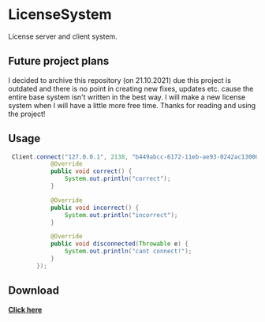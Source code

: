 # LicenseSystem
License server and client system.

## Future project plans
I decided to archive this repository (on 21.10.2021) due this project is outdated and there is no point in creating new fixes, updates etc. cause the entire base system isn't written in the best way. I will make a new license system when I will have a little more free time.
Thanks for reading and using the project!

## Usage
```java
 Client.connect("127.0.0.1", 2138, "b449abcc-6172-11eb-ae93-0242ac130002", new LicenseCallback() {
            @Override
            public void correct() {
                System.out.println("correct");
            }

            @Override
            public void incorrect() {
                System.out.println("incorrect");
            }

            @Override
            public void disconnected(Throwable e) {
                System.out.println("cant connect!");
            }
        });
```

## Download
**[Click here](https://github.com/sadcenter/LicenseSystem/releases)**
